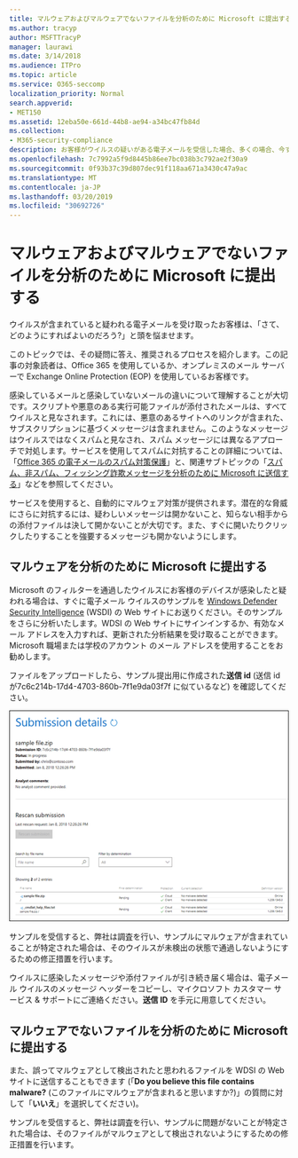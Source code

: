 ```yaml
---
title: マルウェアおよびマルウェアでないファイルを分析のために Microsoft に提出する
ms.author: tracyp
author: MSFTTracyP
manager: laurawi
ms.date: 3/14/2018
ms.audience: ITPro
ms.topic: article
ms.service: O365-seccomp
localization_priority: Normal
search.appverid:
- MET150
ms.assetid: 12eba50e-661d-44b8-ae94-a34bc47fb84d
ms.collection:
- M365-security-compliance
description: お客様がウイルスの疑いがある電子メールを受信した場合、多くの場合、今すぐに askWhat でしょうか。
ms.openlocfilehash: 7c7992a5f9d8445b86ee7bc038b3c792ae2f30a9
ms.sourcegitcommit: 0f93b37c39d807dec91f118aa671a3430c47a9ac
ms.translationtype: MT
ms.contentlocale: ja-JP
ms.lasthandoff: 03/20/2019
ms.locfileid: "30692726"
---
```

# <a name="submitting-malware-and-non-malware-to-microsoft-for-analysis"></a>マルウェアおよびマルウェアでないファイルを分析のために Microsoft に提出する

ウイルスが含まれていると疑われる電子メールを受け取ったお客様は、「さて、どのようにすればよいのだろう?」と頭を悩ませます。
  
このトピックでは、その疑問に答え、推奨されるプロセスを紹介します。この記事の対象読者は、Office 365 を使用しているか、オンプレミスのメール サーバーで Exchange Online Protection (EOP) を使用しているお客様です。
  
感染しているメールと感染していないメールの違いについて理解することが大切です。スクリプトや悪意のある実行可能ファイルが添付されたメールは、すべてウイルスと見なされます。これには、悪意のあるサイトへのリンクが含まれた、サブスクリプションに基づくメッセージは含まれません。このようなメッセージはウイルスではなくスパムと見なされ、スパム メッセージには異なるアプローチで対処します。サービスを使用してスパムに対抗することの詳細については、「[Office 365 の電子メールのスパム対策保護](anti-spam-and-anti-malware-protection.md)」と、関連サブトピックの「[スパム、非スパム、フィッシング詐欺メッセージを分析のために Microsoft に送信する](submit-spam-non-spam-and-phishing-scam-messages-to-microsoft-for-analysis.md)」などを参照してください。 
  
サービスを使用すると、自動的にマルウェア対策が提供されます。潜在的な脅威にさらに対抗するには、疑わしいメッセージは開かないこと、知らない相手からの添付ファイルは決して開かないことが大切です。また、すぐに開いたりクリックしたりすることを強要するメッセージも開かないようにします。
  
## <a name="submitting-malware-to-microsoft-for-analysis"></a>マルウェアを分析のために Microsoft に提出する

Microsoft のフィルターを通過したウイルスにお客様のデバイスが感染したと疑われる場合は、すぐに電子メール ウイルスのサンプルを [Windows Defender Security Intelligence](https://www.microsoft.com/wdsi/filesubmission) (WSDI) の Web サイトにお送りください。そのサンプルをさらに分析いたします。WDSI の Web サイトにサインインするか、有効なメール アドレスを入力すれば、更新された分析結果を受け取ることができます。Microsoft 職場または学校のアカウント のメール アドレスを使用することをお勧めします。 
  
ファイルをアップロードしたら、サンプル提出用に作成された**送信 id** (送信 id が7c6c214b-17d4-4703-860b-7f1e9da03f7f に似ているなど) を確認してください。 
  
![Windows Defender Security Intelligence の Web サイトでの送信の詳細](media/EOP-Malware-Protection-Center.png)
  
サンプルを受信すると、弊社は調査を行い、サンプルにマルウェアが含まれていることが特定された場合は、そのウイルスが未検出の状態で通過しないようにするための修正措置を行います。
  
ウイルスに感染したメッセージや添付ファイルが引き続き届く場合は、電子メール ウイルスのメッセージ ヘッダーをコピーし、マイクロソフト カスタマー サービス & サポートにご連絡ください。**送信 ID** を手元に用意してください。 
  
## <a name="submitting-non-malware-to-microsoft-for-analysis"></a>マルウェアでないファイルを分析のために Microsoft に提出する

また、誤ってマルウェアとして検出されたと思われるファイルを WDSI の Web サイトに送信することもできます (「**Do you believe this file contains malware?** (このファイルにマルウェアが含まれると思いますか?)」の質問に対して「**いいえ**」を選択してください)。
  
サンプルを受信すると、弊社は調査を行い、サンプルに問題がないことが特定された場合は、そのファイルがマルウェアとして検出されないようにするための修正措置を行います。
  

